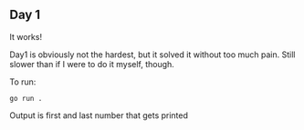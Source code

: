 ## Day 1

It works!

Day1 is obviously not the hardest, but it solved it without too much pain. Still slower than if I were to do it myself, though.

To run:
```
go run .
```
Output is first and last number that gets printed
